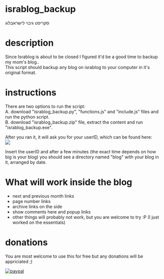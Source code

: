 # israblog_backup
סקריפט גיבוי לישראבלוג

# description
Since Israblog is about to be closed I figured it'd be a good time to backup my mom's blog..  
This script should backup any blog on israblog to your computer in it's original format.  

# instructions  

There are two options to run the script:  
A. download "israblog_backup.py", "functions.js" and "include.js" files and run the python script.  
B. download "israblog_backup.zip" file, extract the content and run "israblog_backup.exe".  
  
After you ran it, it will ask you for your userID, which can be found here:  
<img src="https://i.imgur.com/SFo8axq.png">  

Insert the userID and after a few minutes (the exact time depends on how big is your blog) you should see a directory named "blog" with your blog in it, arranged by date. 

# What will work inside the blog
- next and previous month links
- page number links
- archive links on the side  
- show comments here and popup links  
- other things will probably not work, but you are welcome to try :P (I just worked on the essentials)  

# donations  
You are most welcome to use this for free but any donations will be appriciated ;)  
  
<a href="https://www.paypal.com/cgi-bin/webscr?cmd=_s-xclick&hosted_button_id=8MRX7XCE66VGJ" rel="nofollow"><img src="https://camo.githubusercontent.com/f896f7d176663a1559376bb56aac4bdbbbe85ed1/68747470733a2f2f7777772e70617970616c6f626a656374732e636f6d2f656e5f55532f692f62746e2f62746e5f646f6e61746543435f4c472e676966" alt="paypal" data-canonical-src="https://www.paypalobjects.com/en_US/i/btn/btn_donateCC_LG.gif" style="max-width:100%;"></a>


